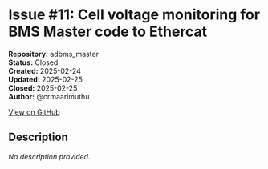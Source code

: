 # Issue #11: Cell voltage monitoring  for BMS Master code to Ethercat

**Repository:** adbms_master  
**Status:** Closed  
**Created:** 2025-02-24  
**Updated:** 2025-02-25  
**Closed:** 2025-02-25  
**Author:** @crmaarimuthu  

[View on GitHub](https://github.com/Simtestlab/adbms_master/issues/11)

## Description

*No description provided.*